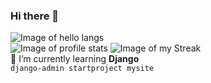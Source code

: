 ### Hi there 👋
![Image of hello langs](https://github.com/alansmathew/alansmathew/raw/master/lang.gif)  
![Image of profile stats](https://github-readme-stats.vercel.app/api?username=mohammad4kh&show_icons=true&theme=tokyonight?) 
![Image of my Streak](https://github-readme-streak-stats.herokuapp.com/?user=mohammad4kh&theme=tokyonight?)  
🌱 I’m currently learning **Django**  
`django-admin startproject mysite`

